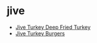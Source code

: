 # jive

 * [Jive Turkey Deep Fried Turkey](../../index/j/jive-turkey-deep-fried-turkey-233079.json)
 * [Jive Turkey Burgers](../../index/j/jive-turkey-burgers.json)
